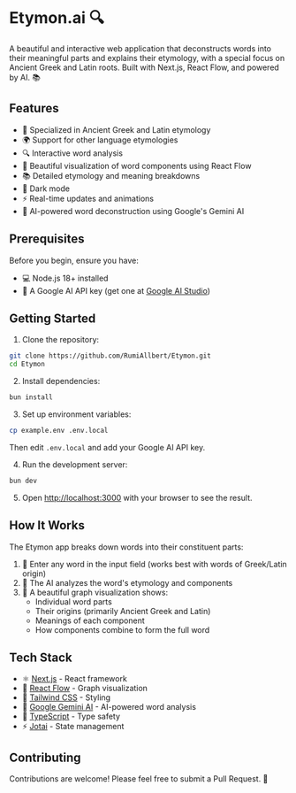 # Etymon.ai 🔍

A beautiful and interactive web application that deconstructs words into their meaningful parts and explains their etymology, with a special focus on Ancient Greek and Latin roots. Built with Next.js, React Flow, and powered by AI. 📚

## Features

- 🏺 Specialized in Ancient Greek and Latin etymology
- 🌍 Support for other language etymologies
- 🔍 Interactive word analysis
- 🌳 Beautiful visualization of word components using React Flow
- 📚 Detailed etymology and meaning breakdowns
- 🎨 Dark mode
- ⚡ Real-time updates and animations
- 🧠 AI-powered word deconstruction using Google's Gemini AI

## Prerequisites

Before you begin, ensure you have:

- 💻 Node.js 18+ installed
- 🔑 A Google AI API key (get one at [Google AI Studio](https://makersuite.google.com/app/apikey))

## Getting Started

1. Clone the repository:

```bash
git clone https://github.com/RumiAllbert/Etymon.git
cd Etymon
```

2. Install dependencies:

```bash
bun install
```

3. Set up environment variables:

```bash
cp example.env .env.local
```

Then edit `.env.local` and add your Google AI API key.

4. Run the development server:

```bash
bun dev
```

5. Open [http://localhost:3000](http://localhost:3000) with your browser to see the result.

## How It Works

The Etymon app breaks down words into their constituent parts:

1. 📝 Enter any word in the input field (works best with words of Greek/Latin origin)
2. 🤖 The AI analyzes the word's etymology and components
3. 🎯 A beautiful graph visualization shows:
   - Individual word parts
   - Their origins (primarily Ancient Greek and Latin)
   - Meanings of each component
   - How components combine to form the full word

## Tech Stack

- ⚛️ [Next.js](https://nextjs.org/) - React framework
- 🔄 [React Flow](https://reactflow.dev/) - Graph visualization
- 🎨 [Tailwind CSS](https://tailwindcss.com/) - Styling
- 🧠 [Google Gemini AI](https://ai.google.dev/) - AI-powered word analysis
- 📝 [TypeScript](https://www.typescriptlang.org/) - Type safety
- ⚡ [Jotai](https://jotai.org/) - State management

## Contributing

Contributions are welcome! Please feel free to submit a Pull Request. 🤝
